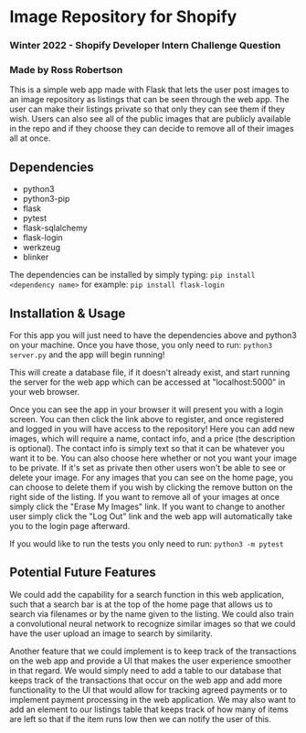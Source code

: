 # Image Repository for Shopify
### Winter 2022 - Shopify Developer Intern Challenge Question
### Made by Ross Robertson

This is a simple web app made with Flask that lets the user post images
to an image repository as listings that can be seen through the web app.
The user can make their listings private so that only
they can see them if they wish. Users can also see all of the public images
that are publicly available in the repo and if they choose they can decide
to remove all of their images all at once. 

## Dependencies
- python3
- python3-pip
- flask
- pytest
- flask-sqlalchemy
- flask-login
- werkzeug
- blinker

The dependencies can be installed by simply typing:
`pip install <dependency name>`
for example:
`pip install flask-login`

## Installation & Usage

For this app you will just need to have the dependencies above and python3
on your machine. Once you have those, you only need to run:
`python3 server.py`
and the app will begin running!

This will create a database file, if it doesn't already exist, and start running
the server for the web app which can be accessed at "localhost:5000" in your
web browser.

Once you can see the app in your browser it will present you with a login screen.
You can then click the link above to register, and once registered and logged in
you will have access to the repository! Here you can add new images, which will require a
name, contact info, and a price (the description is optional). The contact info is
simply text so that it can be whatever you want it to be. You can also
choose here whether or not you want your image to be private. If it's set as private
then other users won't be able to see or delete your image. For any images that you
can see on the home page, you can choose to delete them if you wish by clicking the
remove button on the right side of the listing. If you want to remove all of your
images at once simply click the "Erase My Images" link. If you want to change
to another user simply click the "Log Out" link and the web app will automatically
take you to the login page afterward.

If you would like to run the tests you only need to run:
`python3 -m pytest`

## Potential Future Features

We could add the capability for a search function in this web application, such that
a search bar is at the top of the home page that allows us to search via filenames
or by the name given to the listing. We could also train a convolutional neural network
to recognize similar images so that we could have the user upload an image to search by
similarity.

Another feature that we could implement is to keep track of the transactions on the web
app and provide a UI that makes the user experience smoother in that regard. We would
simply need to add a table to our database that keeps track of the transactions that
occur on the web app and add more functionality to the UI that would allow for tracking
agreed payments or to implement payment processing in the web application. We may also
want to add an element to our listings table that keeps track of how many of items are
left so that if the item runs low then we can notify the user of this.